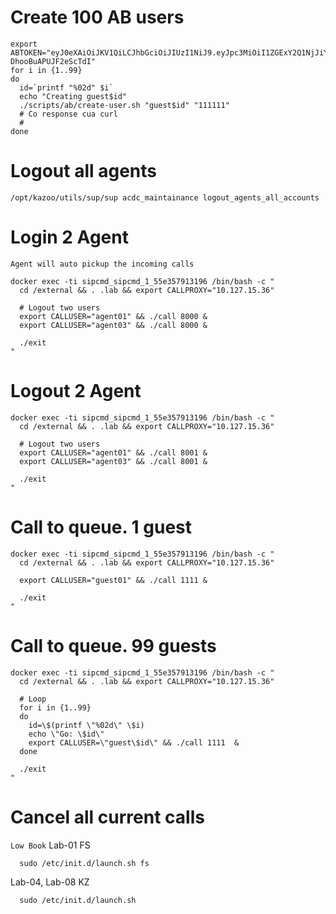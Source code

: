 # Create 100 AB users
```
export ABTOKEN="eyJ0eXAiOiJKV1QiLCJhbGciOiJIUzI1NiJ9.eyJpc3MiOiI1ZGExY2Q1NjJiYWI2ZjFlMDBiZGI1MDkiLCJleHAiOjE2MDM0NDgwOTg5MDJ9.Wn2nqYsW5V7DSB6FezBaqNfv-DhooBuAPUJF2eScTdI"
for i in {1..99}
do
  id=`printf "%02d" $i`
  echo "Creating guest$id"
  ./scripts/ab/create-user.sh "guest$id" "111111"
  # Co response cua curl
  #
done
```

# Logout all agents
```
/opt/kazoo/utils/sup/sup acdc_maintainance logout_agents_all_accounts
```

# Login 2 Agent
`Agent will auto pickup the incoming calls`

```
docker exec -ti sipcmd_sipcmd_1_55e357913196 /bin/bash -c "
  cd /external && . .lab && export CALLPROXY="10.127.15.36"

  # Logout two users
  export CALLUSER="agent01" && ./call 8000 &
  export CALLUSER="agent03" && ./call 8000 &

  ./exit
"
```
# Logout 2 Agent

```
docker exec -ti sipcmd_sipcmd_1_55e357913196 /bin/bash -c "
  cd /external && . .lab && export CALLPROXY="10.127.15.36"

  # Logout two users
  export CALLUSER="agent01" && ./call 8001 &
  export CALLUSER="agent03" && ./call 8001 &

  ./exit
"
```

# Call to queue. 1 guest

```
docker exec -ti sipcmd_sipcmd_1_55e357913196 /bin/bash -c "
  cd /external && . .lab && export CALLPROXY="10.127.15.36"

  export CALLUSER="guest01" && ./call 1111 &

  ./exit
"

```

# Call to queue. 99 guests

```
docker exec -ti sipcmd_sipcmd_1_55e357913196 /bin/bash -c "
  cd /external && . .lab && export CALLPROXY="10.127.15.36"

  # Loop
  for i in {1..99}
  do
    id=\$(printf \"%02d\" \$i)
    echo \"Go: \$id\"
    export CALLUSER=\"guest\$id\" && ./call 1111  &
  done

  ./exit
"
```

# Cancel all current calls

`Low Book`
Lab-01 FS
```
  sudo /etc/init.d/launch.sh fs
```

Lab-04, Lab-08 KZ
```
  sudo /etc/init.d/launch.sh
```
